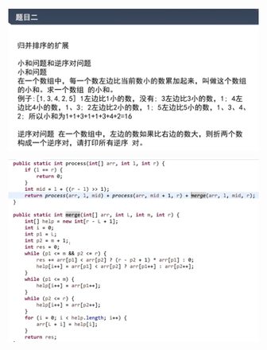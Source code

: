 ![image-20231028142046287](03.归并排序的拓展.assets/image-20231028142046287.png)

![image-20231028145631338](03.归并排序的拓展.assets/image-20231028145631338.png)